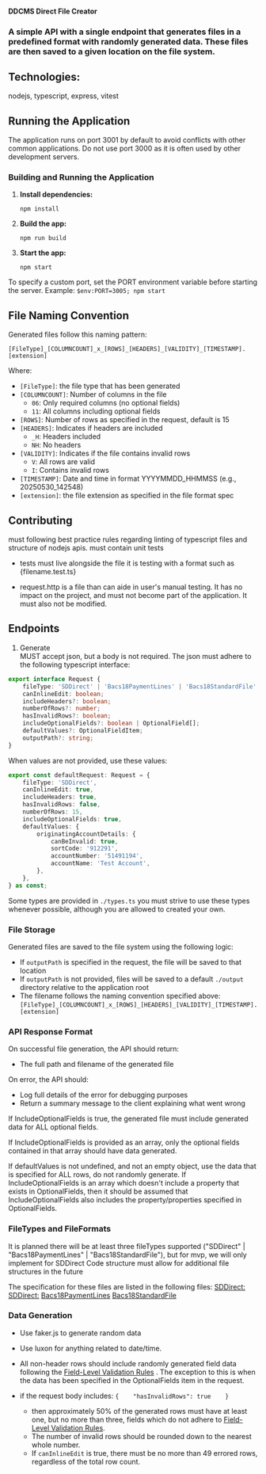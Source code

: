 #### DDCMS Direct File Creator

### A simple API with a single endpoint that generates files in a predefined format with randomly generated data. These files are then saved to a given location on the file system.

## Technologies:

nodejs, typescript, express, vitest

## Running the Application

The application runs on port 3001 by default to avoid conflicts with other common applications.
Do not use port 3000 as it is often used by other development servers.

### Building and Running the Application

1. **Install dependencies:**
    ```
    npm install
    ```
2. **Build the app:**
    ```
    npm run build
    ```
3. **Start the app:**
    ```
    npm start
    ```

To specify a custom port, set the PORT environment variable before starting the server.
Example: `$env:PORT=3005; npm start`

## File Naming Convention

Generated files follow this naming pattern:

```
[FileType]_[COLUMNCOUNT]_x_[ROWS]_[HEADERS]_[VALIDITY]_[TIMESTAMP].[extension]
```

Where:

- `[FileType]`: the file type that has been generated
- `[COLUMNCOUNT]`: Number of columns in the file
    - `06`: Only required columns (no optional fields)
    - `11`: All columns including optional fields
- `[ROWS]`: Number of rows as specified in the request, default is 15
- `[HEADERS]`: Indicates if headers are included
    - `_H`: Headers included
    - `NH`: No headers
- `[VALIDITY]`: Indicates if the file contains invalid rows
    - `V`: All rows are valid
    - `I`: Contains invalid rows
- `[TIMESTAMP]`: Date and time in format YYYYMMDD_HHMMSS (e.g., 20250530_142548)
- `[extension]`: the file extension as specified in the file format spec

## Contributing

must following best practice rules regarding linting of typescript files and structure of nodejs apis.
must contain unit tests

- tests must live alongside the file it is testing with a format such as {filename.test.ts}

- request.http is a file than can aide in user's manual testing. It has no impact on the project, and must not become part of the application. It must also not be modified.

## Endpoints

1. Generate  
   MUST accept json, but a body is not required. The json must adhere to the following typescript interface:

```typescript
export interface Request {
    fileType: 'SDDirect' | 'Bacs18PaymentLines' | 'Bacs18StandardFile';
    canInlineEdit: boolean;
    includeHeaders?: boolean;
    numberOfRows?: number;
    hasInvalidRows?: boolean;
    includeOptionalFields?: boolean | OptionalField[];
    defaultValues?: OptionalFieldItem;
    outputPath?: string;
}
```

When values are not provided, use these values:

```typescript
export const defaultRequest: Request = {
    fileType: 'SDDirect',
    canInlineEdit: true,
    includeHeaders: true,
    hasInvalidRows: false,
    numberOfRows: 15,
    includeOptionalFields: true,
    defaultValues: {
        originatingAccountDetails: {
            canBeInvalid: true,
            sortCode: '912291',
            accountNumber: '51491194',
            accountName: 'Test Account',
        },
    },
} as const;
```

Some types are provided in `./types.ts` you must strive to use these types whenever possible, although you are allowed to created your own.

### File Storage

Generated files are saved to the file system using the following logic:

- If `outputPath` is specified in the request, the file will be saved to that location
- If `outputPath` is not provided, files will be saved to a default `./output` directory relative to the application root
- The filename follows the naming convention specified above: `[FileType]_[COLUMNCOUNT]_x_[ROWS]_[HEADERS]_[VALIDITY]_[TIMESTAMP].[extension]`

### API Response Format

On successful file generation, the API should return:

- The full path and filename of the generated file

On error, the API should:

- Log full details of the error for debugging purposes
- Return a summary message to the client explaining what went wrong

If IncludeOptionalFields is true, the generated file must include generated data for ALL optional fields.

If IncludeOptionalFields is provided as an array, only the optional fields contained in that array should have data generated.

If defaultValues is not undefined, and not an empty object, use the data that is specified for ALL rows, do not randomly generate. If IncludeOptionalFields is an array which doesn't include a property that exists in OptionalFields, then it should be assumed that IncludeOptionalFields also includes the property/properties specified in OptionalFields.

### FileTypes and FileFormats

It is planned there will be at least three fileTypes supported ("SDDirect" | "Bacs18PaymentLines" | "Bacs18StandardFile"), but for mvp, we will only implement for SDDirect
Code structure must allow for additional file structures in the future

The specification for these files are listed in the following files:
[SDDirect:](FileFormats/SDDirect.md)
[SDDirect:](FileFormats/Eazipay.md)
[Bacs18PaymentLines](FileFormats/Bacs18PaymentLines.md)
[Bacs18StandardFile](FileFormats/Bacs18StandardFile.md)

### Data Generation

- Use faker.js to generate random data
- Use luxon for anything related to date/time.
- All non-header rows should include randomly generated field data following the [Field-Level Validation Rules](../field-level-validation.md) . The exception to this is when the data has been specified in the OptionalFields item in the request.

- if the request body includes: `{    "hasInvalidRows": true    }`
    - then approximately 50% of the generated rows must have at least one, but no more than three, fields which do not adhere to [Field-Level Validation Rules](../field-level-validation.md).
    - The number of invalid rows should be rounded down to the nearest whole number.
    - If `canInlineEdit` is true, there must be no more than 49 errored rows, regardless of the total row count.
